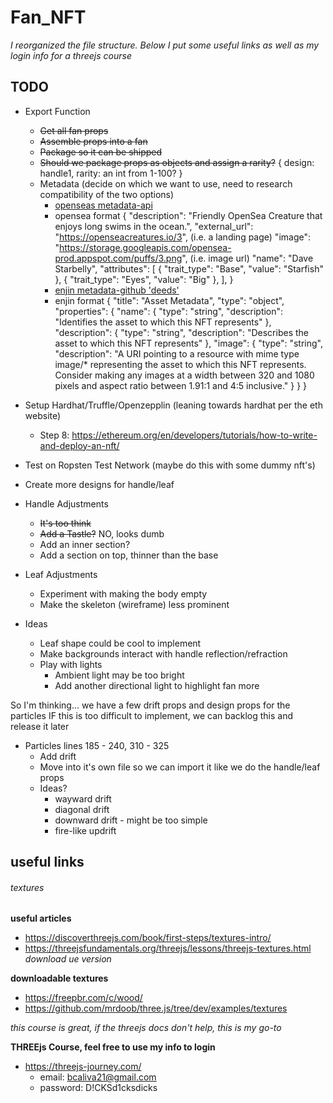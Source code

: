 # Fan_NFT

*I reorganized the file structure. Below I put some useful links as well as my login info for a threejs course*

## TODO
* Export Function
  * ~~Get all fan props~~
  * ~~Assemble props into a fan~~
  * ~~Package so it can be shipped~~
  * ~~Should we package props as objects and assign a rarity?~~
    {
      design: handle1,
      rarity: an int from 1-100?
    }
  * Metadata (decide on which we want to use, need to research compatibility of the two options)
    * [openseas metadata-api](https://github.com/ProjectOpenSea/metadata-api-nodejs)
    * opensea format
      {
        "description": "Friendly OpenSea Creature that enjoys long swims in the ocean.",
        "external_url": "https://openseacreatures.io/3", (i.e. a landing page)
        "image": "https://storage.googleapis.com/opensea-prod.appspot.com/puffs/3.png", (i.e. image url)
        "name": "Dave Starbelly",
        "attributes": [
          {
            "trait_type": "Base",
            "value": "Starfish"
          },
          {
            "trait_type": "Eyes",
            "value": "Big"
          },
        ],
      }
    * [enjin metadata-github 'deeds'](https://github.com/ethereum/EIPs/blob/master/EIPS/eip-721.md)
    * enjin format
      {
        "title": "Asset Metadata",
        "type": "object",
        "properties": {
          "name": {
            "type": "string",
            "description": "Identifies the asset to which this NFT represents"
          },
          "description": {
            "type": "string",
            "description": "Describes the asset to which this NFT represents"
          },
          "image": {
            "type": "string",
            "description": "A URI pointing to a resource with mime type image/* representing the asset to which this NFT represents. Consider making any images at a width between 320 and 1080 pixels and aspect ratio between 1.91:1 and 4:5 inclusive."
            }
        }
      }


* Setup Hardhat/Truffle/Openzepplin (leaning towards hardhat per the eth website)
  * Step 8: https://ethereum.org/en/developers/tutorials/how-to-write-and-deploy-an-nft/

* Test on Ropsten Test Network (maybe do this with some dummy nft's)

* Create more designs for handle/leaf

* Handle Adjustments
  * ~~It's too think~~
  * ~~Add a Tastle?~~ NO, looks dumb
  * Add an inner section?
  * Add a section on top, thinner than the base

* Leaf Adjustments
  * Experiment with making the body empty
  * Make the skeleton (wireframe) less prominent

* Ideas
  * Leaf shape could be cool to implement
  * Make backgrounds interact with handle reflection/refraction
  * Play with lights
    * Ambient light may be too bright
    * Add another directional light to highlight fan more
 
 
 So I'm thinking... we have a few drift props and design props for the particles
 IF this is too difficult to implement, we can backlog this and release it later
* Particles lines 185 - 240, 310 - 325
  * Add drift
  * Move into it's own file so we can import it like we do the handle/leaf props
  * Ideas?
    * wayward drift
    * diagonal drift
    * downward drift - might be too simple
    * fire-like updrift  


## useful links
###### textures
**useful articles**
* https://discoverthreejs.com/book/first-steps/textures-intro/
* https://threejsfundamentals.org/threejs/lessons/threejs-textures.html
*download ue version*

**downloadable textures**
* https://freepbr.com/c/wood/
* https://github.com/mrdoob/three.js/tree/dev/examples/textures

*this course is great, if the threejs docs don't help, this is my go-to*

**THREEjs Course, feel free to use my info to login**
* https://threejs-journey.com/
  * email: bcaliva21@gmail.com
  * password: D!CKSd1cksdicks
